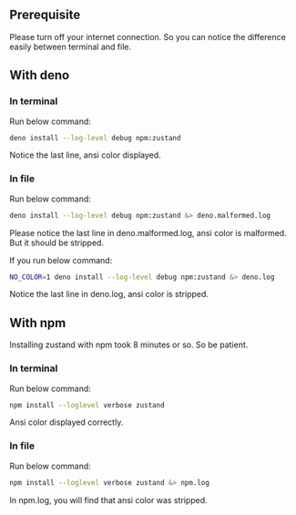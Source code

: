 ## Prerequisite

Please turn off your internet connection. So you can notice the difference easily between terminal and file.

## With deno

### In terminal

Run below command:
```sh
deno install --log-level debug npm:zustand
```
Notice the last line, ansi color displayed.

### In file

Run below command:
```sh
deno install --log-level debug npm:zustand &> deno.malformed.log
```
Please notice the last line in deno.malformed.log, ansi color is malformed. But it should be stripped.

If you run below command:
```sh
NO_COLOR=1 deno install --log-level debug npm:zustand &> deno.log
```
Notice the last line in deno.log, ansi color is stripped.

## With npm

Installing zustand with npm took 8 minutes or so. So be patient.

### In terminal

Run below command:
```sh
npm install --loglevel verbose zustand
```
Ansi color displayed correctly.

### In file

Run below command:
```sh
npm install --loglevel verbose zustand &> npm.log
```
In npm.log, you will find that ansi color was stripped.
